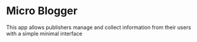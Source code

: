 # Micro Blogger

This app allows publishers manage and collect  information from their users with a simple minimal interface
